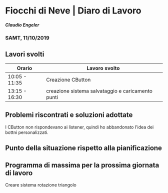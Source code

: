 # Fiocchi di Neve | Diaro di Lavoro
##### Claudio Engeler
### SAMT, 11/10/2019

## Lavori svolti


|Orario        |Lavoro svolto                     |
|--------------|----------------------------------|
|10:05 - 11:35 | Creazione CButton                |
|13:15 - 16:30 |creazione sistema salvataggio e caricamento punti       |

##  Problemi riscontrati e soluzioni adottate
I CButton non rispondevano ai listener, quindi ho abbandonato l'idea dei bottni personalizzati.


##  Punto della situazione rispetto alla pianificazione


## Programma di massima per la prossima giornata di lavoro

Creare sistema rotazione triangolo
